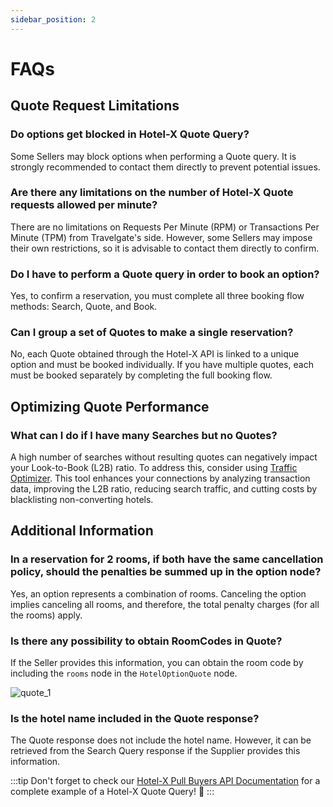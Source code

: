 ```yaml
---
sidebar_position: 2
---
```


# FAQs

## Quote Request Limitations

### Do options get blocked in Hotel-X Quote Query?

Some Sellers may block options when performing a Quote query. It is strongly recommended to contact them directly to prevent potential issues.

### Are there any limitations on the number of Hotel-X Quote requests allowed per minute?

There are no limitations on Requests Per Minute (RPM) or Transactions Per Minute (TPM) from Travelgate's side. However, some Sellers may impose their own restrictions, so it is advisable to contact them directly to confirm.

### Do I have to perform a Quote query in order to book an option?

Yes, to confirm a reservation, you must complete all three booking flow methods: Search, Quote, and Book.

### Can I group a set of Quotes to make a single reservation?

No, each Quote obtained through the Hotel-X API is linked to a unique option and must be booked individually. If you have multiple quotes, each must be booked separately by completing the full booking flow.

## Optimizing Quote Performance

### What can I do if I have many Searches but no Quotes?

A high number of searches without resulting quotes can negatively impact your Look-to-Book (L2B) ratio. To address this, consider using [Traffic Optimizer](/kb/app-features/smart-traffic/traffic-optimizer/traffic-optimizer-details). This tool enhances your connections by analyzing transaction data, improving the L2B ratio, reducing search traffic, and cutting costs by blacklisting non-converting hotels.

## Additional Information

### In a reservation for 2 rooms, if both have the same cancellation policy, should the penalties be summed up in the option node?

Yes, an option represents a combination of rooms. Canceling the option implies canceling all rooms, and therefore, the total penalty charges (for all the rooms) apply.

### Is there any possibility to obtain RoomCodes in Quote?

If the Seller provides this information, you can obtain the room code by including the `rooms` node in the `HotelOptionQuote` node.

![quote_1](https://storage.travelgate.com/kbase/quote_1.jpg)

### Is the hotel name included in the Quote response?

The Quote response does not include the hotel name. However, it can be retrieved from the Search Query response if the Supplier provides this information.

:::tip
Don't forget to check our [Hotel-X Pull Buyers API Documentation](/docs/apis/for-buyers/hotel-x-pull-buyers-api/booking-flow/quote#requests-examples) for a complete example of a Hotel-X Quote Query! 🚀
:::

